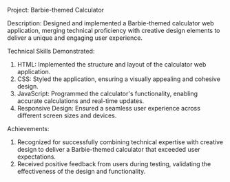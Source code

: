 Project: Barbie-themed Calculator

Description:
Designed and implemented a Barbie-themed calculator web application, merging technical proficiency with creative design elements to deliver a unique and engaging user experience.

Technical Skills Demonstrated:

1) HTML: Implemented the structure and layout of the calculator web application.
2) CSS: Styled the application, ensuring a visually appealing and cohesive design.
3) JavaScript: Programmed the calculator's functionality, enabling accurate calculations and real-time updates.
4) Responsive Design: Ensured a seamless user experience across different screen sizes and devices.

Achievements:

1) Recognized for successfully combining technical expertise with creative design to deliver a Barbie-themed calculator that exceeded user expectations.
2) Received positive feedback from users during testing, validating the effectiveness of the design and functionality.
